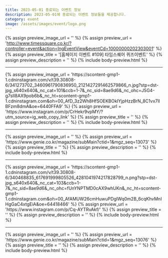 ```yaml
---
title: 2023-05-01 종료되는 이벤트 정보
description: 2023-05-01에 종료되는 이벤트 정보들을 제공합니다.
category: event
image: /assets/images/event/logo.png
---
```

{% assign preview_image_url = '' %}
{% assign preview_url = 'http://www.timessquare.co.kr/?controller=event&action=IngEventView&eventCd=10000000202303001' %}
{% assign preview_title = '[홈페이지 이벤트 #109] 타임스퀘어 퀴즈이벤트' %}
{% assign preview_description = '' %}
{% include body-preview.html %}
<hr>{% assign preview_image_url = 'https://scontent-gmp1-1.cdninstagram.com/v/t39.30808-6/341273702_3460961790836950_2121427291462579866_n.jpg?stp=dst-jpg_s640x640&amp;_nc_cat=101&amp;ccb=1-7&amp;_nc_sid=8ae9d6&amp;_nc_ohc=J5G4-g7sIl8AX9pob6b&amp;_nc_ht=scontent-gmp1-1.cdninstagram.com&amp;oh=00_AfD_3z2Wh8HfSOEKBOkIYjpHzzBrN_8C1vx7lIBFzm8dmA&amp;oe=6440FFA9' %}
{% assign preview_url = 'https://www.instagram.com/p/CrHekr9vpMY/?utm_source=ig_web_copy_link' %}
{% assign preview_title = '' %}
{% assign preview_description = '' %}
{% include body-preview.html %}
<hr>{% assign preview_image_url = '' %}
{% assign preview_url = 'https://www.genie.co.kr/magazine/subMain?ctid=1&mgz_seq=13073' %}
{% assign preview_title = '' %}
{% assign preview_description = '' %}
{% include body-preview.html %}
<hr>{% assign preview_image_url = 'https://scontent-gmp1-1.cdninstagram.com/v/t39.30808-6/340468835_617691999805526_4281041974217828799_n.png?stp=dst-jpg_s640x640&amp;_nc_cat=103&amp;ccb=1-7&amp;_nc_sid=8ae9d6&amp;_nc_ohc=fUnYNPTMD0cAX9whUKn&amp;_nc_ht=scontent-gmp1-1.cdninstagram.com&amp;oh=00_AfAMUW26cmHuwuPDgIWq0m2B_6cqKhvMnIHgGaC4xtgEiA&amp;oe=64418466' %}
{% assign preview_url = 'https://www.instagram.com/p/Cq-AYTRvAkf/' %}
{% assign preview_title = '' %}
{% assign preview_description = '' %}
{% include body-preview.html %}
<hr>{% assign preview_image_url = '' %}
{% assign preview_url = 'https://www.genie.co.kr/magazine/subMain?ctid=1&mgz_seq=13076' %}
{% assign preview_title = '' %}
{% assign preview_description = '' %}
{% include body-preview.html %}